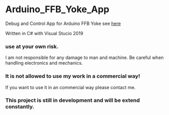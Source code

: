 # Arduino_FFB_Yoke_App
Debug and Control App for Arduino FFB Yoke see [here](https://github.com/gagagu/Arduino_FFB_Yoke/wiki)


Written in C# with Visual Stucio 2019

### use at your own risk. 
I am not responsible for any damage to man and machine. Be careful when handling electronics and mechanics.
### It is not allowed to use my work in a commercial way!
If you want to use it in an commercial way please contact me.
### This project is still in development and will be extend constantly.
